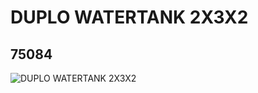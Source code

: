 # DUPLO WATERTANK 2X3X2
## 75084
![DUPLO WATERTANK 2X3X2](https://lc-www-live-s.legocdn.com/media/bricks/5/2/4269976.jpg)
